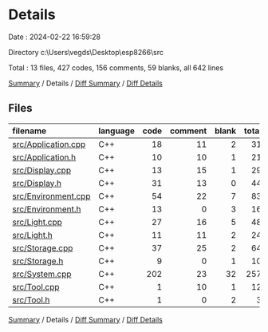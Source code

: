 # Details

Date : 2024-02-22 16:59:28

Directory c:\\Users\\vegds\\Desktop\\esp8266\\src

Total : 13 files,  427 codes, 156 comments, 59 blanks, all 642 lines

[Summary](results.md) / Details / [Diff Summary](diff.md) / [Diff Details](diff-details.md)

## Files
| filename | language | code | comment | blank | total |
| :--- | :--- | ---: | ---: | ---: | ---: |
| [src/Application.cpp](/src/Application.cpp) | C++ | 18 | 11 | 2 | 31 |
| [src/Application.h](/src/Application.h) | C++ | 10 | 10 | 1 | 21 |
| [src/Display.cpp](/src/Display.cpp) | C++ | 13 | 15 | 1 | 29 |
| [src/Display.h](/src/Display.h) | C++ | 31 | 13 | 0 | 44 |
| [src/Environment.cpp](/src/Environment.cpp) | C++ | 54 | 22 | 7 | 83 |
| [src/Environment.h](/src/Environment.h) | C++ | 13 | 0 | 3 | 16 |
| [src/Light.cpp](/src/Light.cpp) | C++ | 27 | 16 | 5 | 48 |
| [src/Light.h](/src/Light.h) | C++ | 11 | 11 | 2 | 24 |
| [src/Storage.cpp](/src/Storage.cpp) | C++ | 37 | 25 | 2 | 64 |
| [src/Storage.h](/src/Storage.h) | C++ | 9 | 0 | 1 | 10 |
| [src/System.cpp](/src/System.cpp) | C++ | 202 | 23 | 32 | 257 |
| [src/Tool.cpp](/src/Tool.cpp) | C++ | 1 | 10 | 1 | 12 |
| [src/Tool.h](/src/Tool.h) | C++ | 1 | 0 | 2 | 3 |

[Summary](results.md) / Details / [Diff Summary](diff.md) / [Diff Details](diff-details.md)